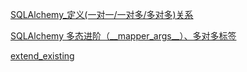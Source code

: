 [SQLAlchemy_定义(一对一/一对多/多对多)关系](https://blog.csdn.net/Jmilk/article/details/52445093)

[SQLAlchemy 多态进阶（\_\_mapper_args\_\_）、多对多标签](https://blog.csdn.net/u012206617/article/details/95364152)

[extend_existing](https://www.cnblogs.com/lsdb/p/9835894.html)

